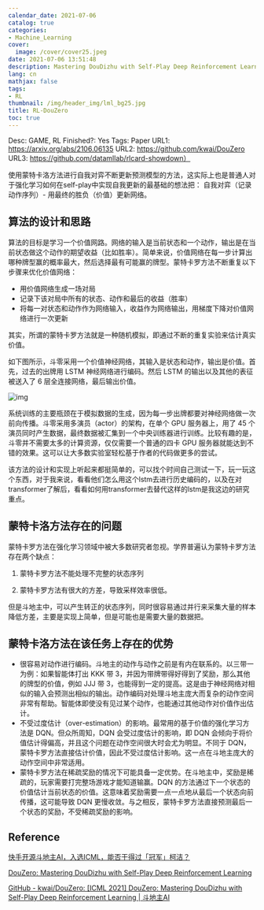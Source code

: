```yaml
---
calendar_date: 2021-07-06
catalog: true
categories:
- Machine_Learning
cover:
  image: /cover/cover25.jpeg
date: 2021-07-06 13:51:48
description: Mastering DouDizhu with Self-Play Deep Reinforcement Learning
lang: cn
mathjax: false
tags:
- RL
thumbnail: /img/header_img/lml_bg25.jpg
title: RL-DouZero
toc: true
---
```


Desc: GAME, RL
Finished?: Yes
Tags: Paper
URL1: https://arxiv.org/abs/2106.06135
URL2: https://github.com/kwai/DouZero
URL3: https://github.com/datamllab/rlcard-showdown）

使用蒙特卡洛方法进行自我对弈不断更新预测模型的方法，这实际上也是普通人对于强化学习如何在self-play中实现自我更新的最基础的想法把：
自我对弈（记录动作序列）- 用最终的胜负（价值）更新网络。

## 算法的设计和思路

算法的目标是学习一个价值网路。网络的输入是当前状态和一个动作，输出是在当前状态做这个动作的期望收益（比如胜率）。简单来说，价值网络在每一步计算出哪种牌型赢的概率最大，然后选择最有可能赢的牌型。蒙特卡罗方法不断重复以下步骤来优化价值网络：

- 用价值网络生成一场对局
- 记录下该对局中所有的状态、动作和最后的收益（胜率）
- 将每一对状态和动作作为网络输入，收益作为网络输出，用梯度下降对价值网络进行一次更新

其实，所谓的蒙特卡罗方法就是一种随机模拟，即通过不断的重复实验来估计真实价值。

如下图所示，斗零采用一个价值神经网络，其输入是状态和动作，输出是价值。首先，过去的出牌用 LSTM 神经网络进行编码。然后 LSTM 的输出以及其他的表征被送入了 6 层全连接网络，最后输出价值。


![img](https://picture-bed-001-1310572365.cos.ap-guangzhou.myqcloud.com/imgs/img/20210911211016)

系统训练的主要瓶颈在于模拟数据的生成，因为每一步出牌都要对神经网络做一次前向传播。斗零采用多演员（actor）的架构，在单个 GPU 服务器上，用了 45 个演员同时产生数据，最终数据被汇集到一个中央训练器进行训练。比较有趣的是，斗零并不需要太多的计算资源，仅仅需要一个普通的四卡 GPU 服务器就能达到不错的效果。这可以让大多数实验室轻松基于作者的代码做更多的尝试。

该方法的设计和实现上听起来都挺简单的，可以找个时间自己测试一下，玩一玩这个东西，对于我来说，看看他们怎么用这个lstm去进行历史编码的，以及在对transformer了解后，看看如何用transformer去替代这样的lstm是我这边的研究重点。

## 蒙特卡洛方法存在的问题

蒙特卡罗方法在强化学习领域中被大多数研究者忽视。学界普遍认为蒙特卡罗方法存在两个缺点：

1. 蒙特卡罗方法不能处理不完整的状态序列

2. 蒙特卡罗方法有很大的方差，导致采样效率很低。

但是斗地主中，可以产生转正的状态序列，同时很容易通过并行来采集大量的样本降低方差，主要是实现上简单，但是可能也是需要大量的数据把。

## 蒙特卡洛方法在该任务上存在的优势

- 很容易对动作进行编码。斗地主的动作与动作之前是有内在联系的。以三带一为例：如果智能体打出 KKK 带 3，并因为带牌带得好得到了奖励，那么其他的牌型的价值，例如 JJJ 带 3，也能得到一定的提高。这是由于神经网络对相似的输入会预测出相似的输出。动作编码对处理斗地主庞大而复杂的动作空间非常有帮助。智能体即使没有见过某个动作，也能通过其他动作对价值作出估计。
- 不受过度估计（over-estimation）的影响。最常用的基于价值的强化学习方法是 DQN。但众所周知，DQN 会受过度估计的影响，即 DQN 会倾向于将价值估计得偏高，并且这个问题在动作空间很大时会尤为明显。不同于 DQN，蒙特卡罗方法直接估计价值，因此不受过度估计影响。这一点在斗地主庞大的动作空间中非常适用。
- 蒙特卡罗方法在稀疏奖励的情况下可能具备一定优势。在斗地主中，奖励是稀疏的，玩家需要打完整场游戏才能知道输赢。DQN 的方法通过下一个状态的价值估计当前状态的价值。这意味着奖励需要一点一点地从最后一个状态向前传播，这可能导致 DQN 更慢收敛。与之相反，蒙特卡罗方法直接预测最后一个状态的奖励，不受稀疏奖励的影响。

## Reference

[快手开源斗地主AI，入选ICML，能否干得过「冠军」柯洁？](https://mp.weixin.qq.com/s/6EkEMkuer7wRVBSpWnIuJQ)

[DouZero: Mastering DouDizhu with Self-Play Deep Reinforcement Learning](https://arxiv.org/abs/2106.06135)

[GitHub - kwai/DouZero: [ICML 2021] DouZero: Mastering DouDizhu with Self-Play Deep Reinforcement Learning | 斗地主AI](https://github.com/kwai/DouZero)